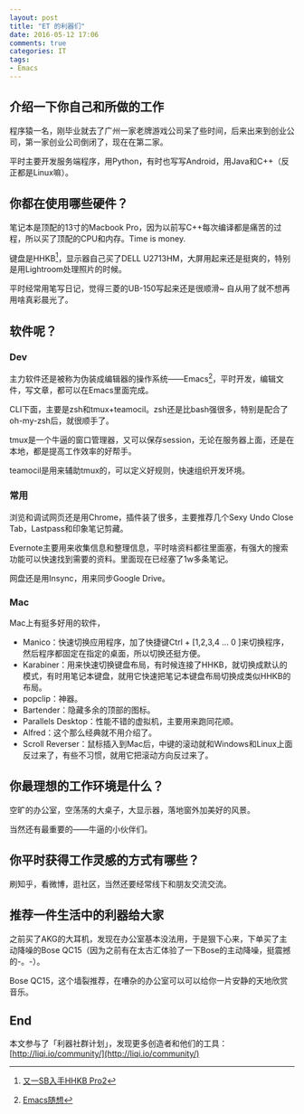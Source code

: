 ```yaml
---
layout: post
title: "ET 的利器们"
date: 2016-05-12 17:06
comments: true
categories: IT
tags:
- Emacs
---
```


## 介绍一下你自己和所做的工作
程序猿一名，刚毕业就去了广州一家老牌游戏公司呆了些时间，后来出来到创业公司，第一家创业公司倒闭了，现在在第二家。

平时主要开发服务端程序，用Python，有时也写写Android，用Java和C++（反正都是Linux嘛）。

<!-- more -->

## 你都在使用哪些硬件？
笔记本是顶配的13寸的Macbook Pro，因为以前写C++每次编译都是痛苦的过程，所以买了顶配的CPU和内存。Time is money.

键盘是HHKB[^1]，显示器自己买了DELL U2713HM，大屏用起来还是挺爽的，特别是用Lightroom处理照片的时候。

平时经常用笔写日记，觉得三菱的UB-150写起来还是很顺滑~ 自从用了就不想再用啥真彩晨光了。

## 软件呢？

### Dev
主力软件还是被称为伪装成编辑器的操作系统——Emacs[^2]，平时开发，编辑文件，写文章，都可以在Emacs里面完成。

CLI下面，主要是zsh和tmux+teamocil。zsh还是比bash强很多，特别是配合了oh-my-zsh后，就很顺手了。

tmux是一个牛逼的窗口管理器，又可以保存session，无论在服务器上面，还是在本地，都是提高工作效率的好帮手。

teamocil是用来辅助tmux的，可以定义好规则，快速组织开发环境。

### 常用

浏览和调试网页还是用Chrome，插件装了很多，主要推荐几个Sexy Undo Close Tab，Lastpass和印象笔记剪藏。

Evernote主要用来收集信息和整理信息，平时啥资料都往里面塞，有强大的搜索功能可以快速找到需要的资料。里面现在已经塞了1w多条笔记。

网盘还是用Insync，用来同步Google Drive。

### Mac

Mac上有挺多好用的软件，

- Manico：快速切换应用程序，加了快捷键Ctrl + [1,2,3,4 ... 0 ]来切换程序，然后程序都固定在指定的桌面，所以切换还挺方便。
- Karabiner：用来快速切换键盘布局，有时候连接了HHKB，就切换成默认的模式，有时用笔记本键盘，就用它快速把笔记本键盘布局切换成类似HHKB的布局。
- popclip：神器。
- Bartender：隐藏多余的顶部的图标。
- Parallels Desktop：性能不错的虚拟机，主要用来跑同花顺。
- Alfred：这个那么经典就不用介绍了。
- Scroll Reverser：鼠标插入到Mac后，中键的滚动就和Windows和Linux上面反过来了，有些不习惯，就用它把滚动方向反过来了。

## 你最理想的工作环境是什么？
空旷的办公室，空荡荡的大桌子，大显示器，落地窗外加美好的风景。

当然还有最重要的——牛逼的小伙伴们。

## 你平时获得工作灵感的方式有哪些？
刷知乎，看微博，逛社区，当然还要经常线下和朋友交流交流。

## 推荐一件生活中的利器给大家
之前买了AKG的大耳机，发现在办公室基本没法用，于是狠下心来，下单买了主动降噪的Bose QC15（因为之前有在太古汇体验了一下Bose的主动降噪，挺震撼的-。-）。

Bose QC15，这个墙裂推荐，在嘈杂的办公室可以可以给你一片安静的天地欣赏音乐。

## End
本文参与了「利器社群计划」，发现更多创造者和他们的工具：[http://liqi.io/community/](http://liqi.io/community/)

[^1]: [又一SB入手HHKB Pro2](http://everet.org/hhkb.html)

[^2]: [Emacs随想](http://everet.org/thinking-of-emacs.html)
